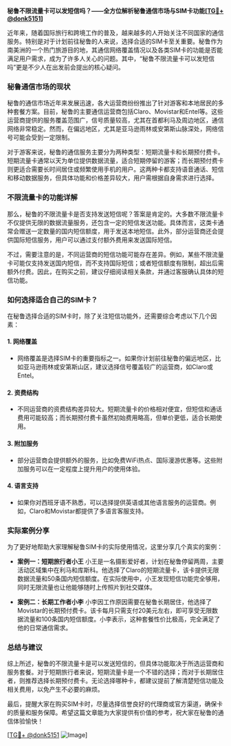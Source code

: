 **秘鲁不限流量卡可以发短信吗？——全方位解析秘鲁通信市场与SIM卡功能[[TG💪+ @donk5151](https://t.me/s/donk5151)]**

近年来，随着国际旅行和跨境工作的普及，越来越多的人开始关注不同国家的通信服务。特别是对于计划前往秘鲁的人来说，选择合适的SIM卡至关重要。秘鲁作为南美洲的一个热门旅游目的地，其通信网络覆盖情况以及各类SIM卡的功能是否能满足用户需求，成为了许多人关心的问题。其中，“秘鲁不限流量卡可以发短信吗”更是不少人在出发前会提出的核心疑问。

### 秘鲁通信市场的现状

秘鲁的通信市场近年来发展迅速，各大运营商纷纷推出了针对游客和本地居民的多种套餐方案。目前，秘鲁的主要通信运营商包括Claro、Movistar和Entel等。这些运营商提供的服务覆盖范围广，信号质量较高，尤其在首都利马及周边地区，通信网络非常稳定。然而，在偏远地区，尤其是亚马逊雨林或安第斯山脉深处，网络信号可能会受到一定限制。

对于游客来说，秘鲁的通信服务主要分为两种类型：短期流量卡和长期预付费卡。短期流量卡通常以天为单位提供数据流量，适合短期停留的游客；而长期预付费卡则更适合需要长时间居住或频繁使用手机的用户。这两种卡都支持语音通话、短信和移动数据服务，但具体功能和价格差异较大，用户需根据自身需求进行选择。

### 不限流量卡的功能详解

那么，秘鲁的不限流量卡是否支持发送短信呢？答案是肯定的。大多数不限流量卡不仅提供无限的数据流量服务，还包含一定的短信发送功能。具体而言，这类卡通常会赠送一定数量的国内短信额度，用于发送本地短信。此外，部分运营商还会提供国际短信服务，用户可以通过支付额外费用来发送国际短信。

不过，需要注意的是，不同运营商的短信功能可能存在差异。例如，某些不限流量卡可能仅支持发送国内短信，而不支持国际短信；或者短信额度有限制，超出后需额外付费。因此，在购买之前，建议仔细阅读相关条款，并通过客服确认具体的短信功能。

### 如何选择适合自己的SIM卡？

在秘鲁选择合适的SIM卡时，除了关注短信功能外，还需要综合考虑以下几个因素：

#### 1. **网络覆盖**
   - 网络覆盖是选择SIM卡的重要指标之一。如果你计划前往秘鲁的偏远地区，比如亚马逊雨林或安第斯山区，建议选择信号覆盖较广的运营商，如Claro或Entel。
   
#### 2. **资费结构**
   - 不同运营商的资费结构差异较大。短期流量卡的价格相对便宜，但短信和通话费用可能较高；而长期预付费卡虽然初始费用略高，但单价更低，适合长期使用。
   
#### 3. **附加服务**
   - 部分运营商会提供额外的服务，比如免费WiFi热点、国际漫游优惠等。这些附加服务可以在一定程度上提升用户的使用体验。

#### 4. **语言支持**
   - 如果你对西班牙语不熟悉，可以选择提供英语或其他语言服务的运营商。例如，Claro和Movistar都提供了多语言客服支持。

### 实际案例分享

为了更好地帮助大家理解秘鲁SIM卡的实际使用情况，这里分享几个真实的案例：

- **案例一：短期旅行者小王**
  小王是一名摄影爱好者，计划在秘鲁停留两周，主要活动区域集中在利马和库斯科。他选择了Claro的短期流量卡，该卡提供无限数据流量和50条国内短信额度。在实际使用中，小王发现短信功能完全够用，同时无限流量也让他能够随时上传照片到社交媒体。

- **案例二：长期工作者小李**
  小李因工作原因需要在秘鲁长期居住，他选择了Movistar的长期预付费卡。该卡每月只需支付20美元左右，即可享受无限数据流量和100条国内短信额度。小李表示，这种套餐性价比极高，完全满足了他的日常通信需求。

### 总结与建议

综上所述，秘鲁的不限流量卡是可以发送短信的，但具体功能取决于所选运营商和服务套餐。对于短期旅行者来说，短期流量卡是一个不错的选择；而对于长期居住者，则推荐选择长期预付费卡。无论选择哪种卡，都建议提前了解清楚短信功能及相关费用，以免产生不必要的麻烦。

最后，提醒大家在购买SIM卡时，尽量选择信誉良好的代理商或官方渠道，确保卡的质量和服务保障。希望这篇文章能为大家提供有价值的参考，祝大家在秘鲁的通信体验愉快！

[[TG💪+ @donk5151](https://t.me/s/donk5151) ![Image](https://i.postimg.cc/rwNCRYN7/Snipaste-2025-04-30-17-27-05.png)]